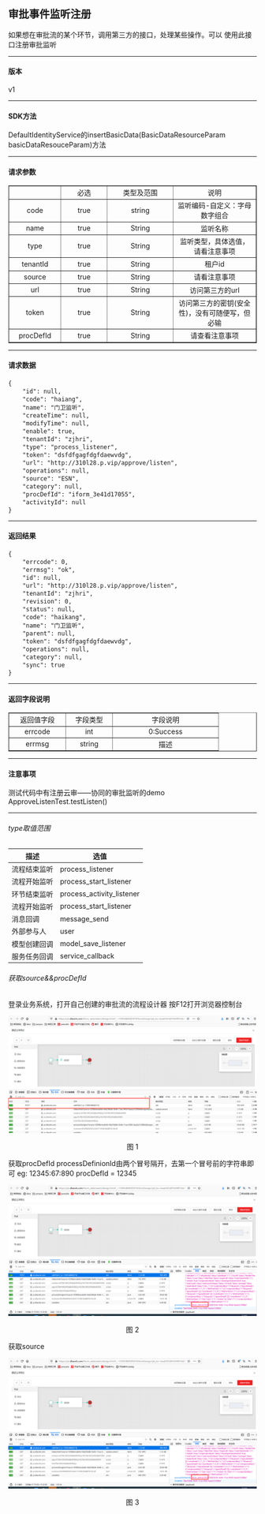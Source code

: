 ## 审批事件监听注册
如果想在审批流的某个环节，调用第三方的接口，处理某些操作。可以
使用此接口注册审批监听
- - -
#### 版本 ####
v1
- - -
#### SDK方法 ####
DefaultIdentityService的insertBasicData(BasicDataResourceParam basicDataResouceParam)方法

- - - 
#### 请求参数 ####

<table border="1" cellpadding="3" cellspaing="3">
    <tr align="center">
        <td width="100px"></td>
        <td width="100px">必选</td>
        <td width="150px">类型及范围</td>
        <td width="200px">说明</td>
    </tr>
    <tr align="center">
        <td>code</td>
        <td>true</td>
        <td>string</td>
        <td>监听编码-自定义：字母数字组合</td>
    </tr>
    <tr align="center">
        <td>name</td>
        <td>true</td>
        <td>String</td>
        <td>监听名称</td>
    </tr>
    <tr align="center">
            <td>type</td>
            <td>true</td>
            <td>String</td>
            <td>监听类型，具体选值，请看注意事项</td>
    </tr>
    <tr align="center">
        <td>tenantId</td>
        <td>true</td>
        <td>String</td>
        <td>租户id</td>
    </tr>
    <tr align="center">
        <td>source</td>
        <td>true</td>
        <td>String</td>
        <td>请看注意事项</td>
    </tr>
    <tr align="center">
        <td>url</td>
        <td>true</td>
        <td>String</td>
        <td>访问第三方的url</td>
    </tr>    
    <tr align="center">
        <td>token</td>
        <td>true</td>
        <td>String</td>
        <td>访问第三方的密钥(安全性)，没有可随便写，但必输</td>
    </tr>
    <tr align="center">
        <td>procDefId</td>
        <td>true</td>
        <td>String</td>
        <td>请查看注意事项</td>
    </tr>            
</table>

- - - 
#### 请求数据 ####
```
{
	"id": null,
	"code": "haiang",
	"name": "门卫监听",
	"createTime": null,
	"modifyTime": null,
	"enable": true,
	"tenantId": "zjhri",
	"type": "process_listener",
	"token": "dsfdfgagfdgfdaewvdg",
	"url": "http://310l28.p.vip/approve/listen",
	"operations": null,
	"source": "ESN",
	"category": null,
	"procDefId": "iform_3e41d17055",
	"activityId": null
}
```
---

#### 返回结果 ####

```
{
	"errcode": 0,
	"errmsg": "ok",
	"id": null,
	"url": "http://310l28.p.vip/approve/listen",
	"tenantId": "zjhri",
	"revision": 0,
	"status": null,
	"code": "haikang",
	"name": "门卫监听",
	"parent": null,
	"token": "dsfdfgagfdgfdaewvdg",
	"operations": null,
	"category": null,
	"sync": true
}

```
- - - 
#### 返回字段说明 ####

<table border="1" cellpadding="3" cellspaing="3">
    <tr align="center">
        <td width="100px">返回值字段</td>
        <td width="80px">字段类型</td>
        <td width="200px">字段说明</td>
    </tr>
    <tr align="center">
        <td>errcode</td>
        <td>int</td>
        <td>0:Success</td>
    </tr>
    <tr align="center">
        <td>errmsg</td>
        <td>string</td>
        <td>描述</td>
    </tr>
</table>

- - - 

#### 注意事项 ####

测试代码中有注册云审——协同的审批监听的demo
ApproveListenTest.testListen()
- - - 

###### type取值范围

描述|选值
---|---
流程结束监听|process_listener
流程开始监听|process_start_listener
环节结束监听|process_activity_listener
流程开始监听|process_start_listener
消息回调|message_send
外部参与人|user
模型创建回调|model_save_listener
服务任务回调|service_callback


###### 获取source&&procDefId

登录业务系统，打开自己创建的审批流的流程设计器
按F12打开浏览器控制台

<div align=center>
<img src="/mybook/cloudapprove/3-/images/1.png"/>
</div>
<p align="center">图 1</p>

获取procDefId
processDefinionId由两个冒号隔开，去第一个冒号前的字符串即可
eg:  12345:67:890
procDefId = 12345

<div align=center>
<img src="/mybook/cloudapprove/3-/images/2.png"/>
</div>
<p align="center">图 2</p>

获取source

<div align=center>
<img src="/mybook/cloudapprove/3-/images/2.png"/>
</div>
<p align="center">图 3</p>


